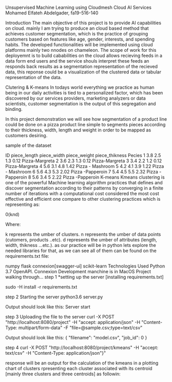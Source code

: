Unsupervised Machine Learning using Cloudmesh Cloud AI Services
Mohamed Elfateh Abdelgader, fa19-516-140

Introduction
The main objective of this project is to provide AI capabilities on cloud. mainly I am trying to produce an cloud based method that achieves customer segmentation, which is the practice of grouping customers based on features like age, gender, interests, and spending habits. The developed functionalities will be implemented using cloud platforms mainly two nnodes on chameleon. The scope of work for this deployemnt is to build cababilities on the cloud allows recieving feeds in a data form end users and the service shouls interpret these feeds an responds back results as a segmentation representation of the recieved data, this reponse could be a visualization of the clustered data or tabular representation of the data.

Clutering & K-means
In todays world everything we practice as human being in our daily activities is tied to a personalized factor, which has been discovered by our services providers, marketing analyzers or data scientists, customer segmentation is the output of this segregation and binding.

In this project demonstration we will see how segmentation of a product line could be done on a pizza product line simple to segments pieces according to their thickness, width, length and weight in order to be mapped as customers desiring.

sample of the dataset

ID	piece_length	piece_width	piece_weight	piece_thikness	Pecies
1	3.8	2.5	1.3	0.12	Pizza-Margreta
2	3.6	2.3	1.3	0.12	Pizza-Margreta
3	3.4	2.2	1.2	0.12	Pizza-Margreta
4	5.6	3.1	4.8	1.42	Pizza - Mashroom
5	4.2	4.1	3.9	1.22	Pizza - Mashroom
6	5.6	4.3	5.3	2.02	Pizza -Papperoin
7	5.4	4.5	5.5	2.32	Pizza -Papperoin
8	5.6	3.4	5	2.22	Pizza -Papperoin
K-means
Kmeans clustering is one of the powerful Machine learning algorithm practices that defines and discover segmentation according to their patterns by converging in a finite number of iterations with a computational cost considered the most cost effective and efficient one compare to other clustering practices which is representing as:

0(k*n*d)

Where:

k represents the umber of clusters.
n represents the umber of data points (cutomers, products ..etc).
d represents the umber of attributes (length, width, thikness …etc.).
as our practice will be in python lets explore the needed libraries for that, as we can see all of them can be found on the requirements.txt file:

numpy
flask
connexion[swagger-ui]
scikit-learn
Technologies Used
Python 3.7
OpenAPI.
Connexion
Development manchine is in MacOS
Project walking through...
step 1
*setting up the server [installing requirements.txt]

sudo -H install -r requirements.txt

step 2
Starting the server
python3.6 server.py

Output should look like this:
Server start

step 3
Uploading the file to the server
curl -X POST "http://localhost:8080/project" -H "accept: application/json" -H "Content-Type: multipart/form-data" -F "file=@sample.csv;type=text/csv"

Output should look like this:
{ "filename": "model.csv", "job_id": 0 }

step 4
curl -X POST "http://localhost:8080/project/kmeans" -H "accept: text/csv" -H "Content-Type: application/json"}"

response will be an output for the calculation of the kmeans in a plotting chart of clusters rpresenting each cluster associated with its centroid [mainly three clusters and three centroids] as followin:

